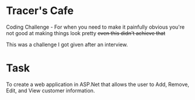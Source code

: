 # Tracer's Cafe
Coding Challenge - For when you need to make it painfully obvious you're not good at making things look pretty ~~even this didn't achieve that~~

This was a challenge I got given after an interview.

# Task
To create a web application in ASP.Net that allows the user to Add, Remove, Edit, and View customer information.

